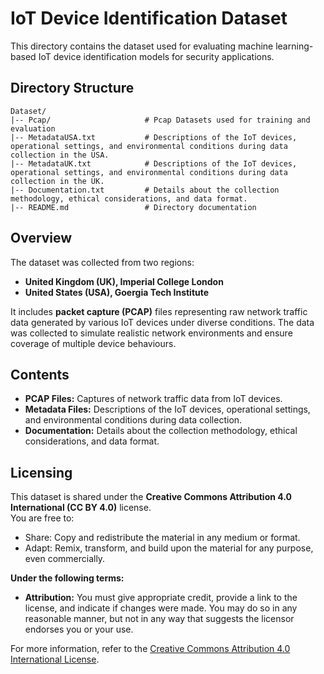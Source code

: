 
# IoT Device Identification Dataset

This directory contains the dataset used for evaluating machine learning-based IoT device identification models for security applications.

## Directory Structure
```
Dataset/
|-- Pcap/                     # Pcap Datasets used for training and evaluation
|-- MetadataUSA.txt           # Descriptions of the IoT devices, operational settings, and environmental conditions during data collection in the USA. 
|-- MetadataUK.txt            # Descriptions of the IoT devices, operational settings, and environmental conditions during data collection in the UK.
|-- Documentation.txt         # Details about the collection methodology, ethical considerations, and data format.
|-- README.md                 # Directory documentation
```

## Overview

The dataset was collected from two regions:
- **United Kingdom (UK), Imperial College London**
- **United States (USA), Goergia Tech Institute**

It includes **packet capture (PCAP)** files representing raw network traffic data generated by various IoT devices under diverse conditions. The data was collected to simulate realistic network environments and ensure coverage of multiple device behaviours.

## Contents

- **PCAP Files:** Captures of network traffic data from IoT devices.
- **Metadata Files:** Descriptions of the IoT devices, operational settings, and environmental conditions during data collection.
- **Documentation:** Details about the collection methodology, ethical considerations, and data format.

## Licensing

This dataset is shared under the **Creative Commons Attribution 4.0 International (CC BY 4.0)** license.  
You are free to:
- Share: Copy and redistribute the material in any medium or format.
- Adapt: Remix, transform, and build upon the material for any purpose, even commercially.

**Under the following terms:**
- **Attribution:** You must give appropriate credit, provide a link to the license, and indicate if changes were made. You may do so in any reasonable manner, but not in any way that suggests the licensor endorses you or your use.

For more information, refer to the [Creative Commons Attribution 4.0 International License](https://creativecommons.org/licenses/by/4.0/).
